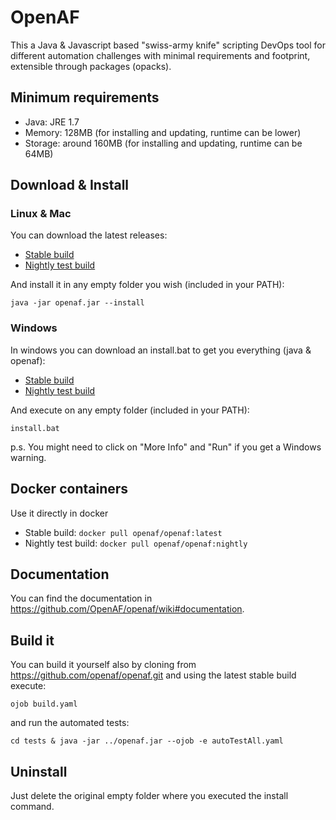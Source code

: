 # OpenAF

This a Java & Javascript based "swiss-army knife" scripting DevOps tool for different automation challenges with minimal requirements and footprint, extensible through packages (opacks).

## Minimum requirements

  * Java: JRE 1.7
  * Memory: 128MB (for installing and updating, runtime can be lower)
  * Storage: around 160MB (for installing and updating, runtime can be 64MB)

## Download & Install

### Linux & Mac
You can download the latest releases:

  * [Stable build](https://openaf.io/openaf.jar)
  * [Nightly test build](https://openaf.io/nightly/openaf.jar)
  
And install it in any empty folder you wish (included in your PATH):

````
java -jar openaf.jar --install
````
  
### Windows
In windows you can download an install.bat to get you everything (java & openaf):

  * [Stable build](https://openaf.io/win64/install.bat)
  * [Nightly test build](https://openaf.io/win64/nightly/install.bat)
  
And execute on any empty folder (included in your PATH):

````
install.bat
````

p.s. You might need to click on "More Info" and "Run" if you get a Windows warning.
  
## Docker containers

Use it directly in docker

  * Stable build: ````docker pull openaf/openaf:latest````
  * Nightly test build: ````docker pull openaf/openaf:nightly````
  
## Documentation

You can find the documentation in https://github.com/OpenAF/openaf/wiki#documentation.
  
## Build it

You can build it yourself also by cloning from https://github.com/openaf/openaf.git and using the latest stable build execute:

````
ojob build.yaml
````

and run the automated tests:

````
cd tests & java -jar ../openaf.jar --ojob -e autoTestAll.yaml
````

## Uninstall

Just delete the original empty folder where you executed the install command.
